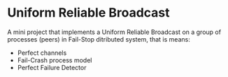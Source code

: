 # Uniform Reliable Broadcast
A mini project that implements a Uniform Reliable Broadcast on a group of processes (peers) in Fail-Stop ditributed system, that is means:
 * Perfect channels
 * Fail-Crash process model
 * Perfect Failure Detector
